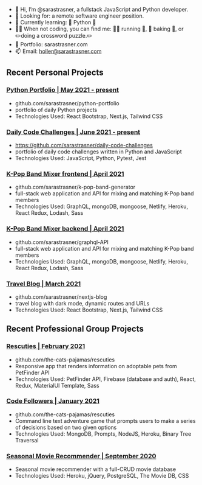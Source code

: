 - 👋 Hi, I’m @sarastrasner, a fullstack JavaScript and Python developer.
- 👀 Looking for: a remote software engineer position.
- 🧠 Currently learning: 🐍 Python 🐍
- 👩‍💻 When not coding, you can find me: 🏃‍♀️ running 🏃‍, 🍪 baking 🍪, or ✏️doing a crossword puzzle.✏️
- 📁 Portfolio: sarastrasner.com
- 📫 Email: holler@sarastrasner.com

## Recent Personal Projects

### [Python Portfolio | May 2021 - present](https://strassy-does-python.vercel.app/)
- github.com/sarastrasner/python-portfolio
- portfolio of daily Python projects
- Technologies Used: React Bootstrap, Next.js, Tailwind CSS

### [Daily Code Challenges | June 2021 - present](https://github.com/sarastrasner/daily-code-challenges)
- https://github.com/sarastrasner/daily-code-challenges
- portfolio of daily code challenges written in Python and JavaScript
- Technologies Used: JavaScript, Python, Pytest, Jest

### [K-Pop Band Mixer frontend | April 2021](https://k-pop-band-generator.pages.dev/)
- github.com/sarastrasner/k-pop-band-generator
- full-stack web application and API for mixing and matching K-Pop band members
- Technologies Used: GraphQL, mongoDB, mongoose, Netlify, Heroku, React Redux, Lodash, Sass
 
 ### [K-Pop Band Mixer backend | April 2021](https://k-pop-api-v2.herokuapp.com/graphql)
 - github.com/sarastrasner/graphql-API
 - full-stack web application and API for mixing and matching K-Pop band members
 - Technologies Used: GraphQL, mongoDB, mongoose, Netlify, Heroku, React Redux, Lodash, Sass

### [Travel Blog | March 2021](https://strassy-travels.vercel.app/)
- github.com/sarastrasner/nextjs-blog
- travel blog with dark mode, dynamic routes and URLs
- Technologies Used: React Bootstrap, Next.js, Tailwind CSS

## Recent Professional Group Projects
### [Rescuties | February 2021](rescuties-401d39.web.app)
- github.com/the-cats-pajamas/rescuties
- Responsive app that renders information on adoptable pets from PetFinder API
- Technologies Used: PetFinder API, Firebase (database and auth), React, Redux, MaterialUI Template, Sass

### [Code Followers | January 2021](github.com/sarastrasner/code-followers)
- github.com/the-cats-pajamas/rescuties
- Command line text adventure game that prompts users to make a series of decisions based on two given options
- Technologies Used: MongoDB, Prompts, NodeJS, Heroku, Binary Tree Traversal
	
### [Seasonal Movie Recommender | September 2020](holiday-movie-recommender.herokuapp.com)
- Seasonal movie recommender with a full-CRUD movie database
- Technologies Used: Heroku, jQuery, PostgreSQL, The Movie DB, CSS

